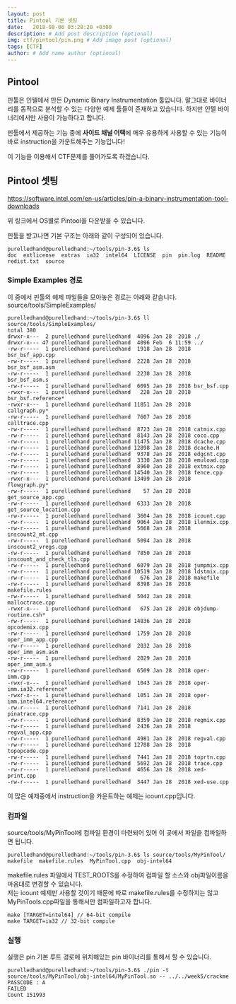 ```yaml
---
layout: post
title: Pintool 기본 셋팅
date:   2018-08-06 03:28:20 +0300
description: # Add post description (optional)
img: ctf/pintool/pin.png # Add image post (optional)
tags: [CTF]
author: # Add name author (optional)
---
```

## Pintool

핀툴은 인텔에서 만든 Dynamic Binary Instrumentation 툴입니다. 말그대로 바이너리를 동적으로 분석할 수 있는 다양한 예제 툴들이 존재하고 있습니다. 하지만 인텔 바이너리에서만 사용이 가능하다고 합니다.

핀툴에서 제공하는 기능 중에 **사이드 채널 어택**에 매우 유용하게 사용할 수 있는 기능이 바로 instruction을 카운트해주는 기능입니다!

이 기능을 이용해서 CTF문제를 풀어가도록 하겠습니다.

## Pintool 셋팅

https://software.intel.com/en-us/articles/pin-a-binary-instrumentation-tool-downloads

위 링크에서 OS별로 Pintool을 다운받을 수 있습니다.

핀툴을 받고나면 기본 구조는 아래와 같이 구성되어 있습니다.
 
    purelledhand@purelledhand:~/tools/pin-3.6$ ls
    doc  extlicense  extras  ia32  intel64  LICENSE  pin  pin.log  README  redist.txt  source

### Simple Examples 경로

이 중에서 핀툴의 예제 파일들을 모아놓은 경로는 아래와 같습니다.<br>
source/tools/SimpleExamples/

    purelledhand@purelledhand:~/tools/pin-3.6$ ll source/tools/SimpleExamples/
    total 380
    drwxr-x---  2 purelledhand purelledhand  4096 Jan 28  2018 ./
    drwxr-x--- 47 purelledhand purelledhand  4096 Feb  6 11:59 ../
    -rw-r-----  1 purelledhand purelledhand  1918 Jan 28  2018 bsr_bsf_app.cpp
    -rw-r-----  1 purelledhand purelledhand  2228 Jan 28  2018 bsr_bsf_asm.asm
    -rw-r-----  1 purelledhand purelledhand  2230 Jan 28  2018 bsr_bsf_asm.s
    -rw-r-----  1 purelledhand purelledhand  6095 Jan 28  2018 bsr_bsf.cpp
    -rwxr-x---  1 purelledhand purelledhand   228 Jan 28  2018 bsr_bsf.reference*
    -rwxr-x---  1 purelledhand purelledhand 11851 Jan 28  2018 callgraph.py*
    -rw-r-----  1 purelledhand purelledhand  7607 Jan 28  2018 calltrace.cpp
    -rw-r-----  1 purelledhand purelledhand  8723 Jan 28  2018 catmix.cpp
    -rw-r-----  1 purelledhand purelledhand  8143 Jan 28  2018 coco.cpp
    -rw-r-----  1 purelledhand purelledhand 11475 Jan 28  2018 dcache.cpp
    -rw-r-----  1 purelledhand purelledhand 12898 Jan 28  2018 dcache.H
    -rw-r-----  1 purelledhand purelledhand  9378 Jan 28  2018 edgcnt.cpp
    -rw-r-----  1 purelledhand purelledhand  3330 Jan 28  2018 emuload.cpp
    -rw-r-----  1 purelledhand purelledhand  8960 Jan 28  2018 extmix.cpp
    -rw-r-----  1 purelledhand purelledhand 14540 Jan 28  2018 fence.cpp
    -rwxr-x---  1 purelledhand purelledhand 13499 Jan 28  2018 flowgraph.py*
    -rw-r-----  1 purelledhand purelledhand    57 Jan 28  2018 get_source_app.cpp
    -rw-r-----  1 purelledhand purelledhand  6333 Jan 28  2018 get_source_location.cpp
    -rw-r-----  1 purelledhand purelledhand  3604 Jan 28  2018 icount.cpp
    -rw-r-----  1 purelledhand purelledhand  9064 Jan 28  2018 ilenmix.cpp
    -rw-r-----  1 purelledhand purelledhand  5668 Jan 28  2018 inscount2_mt.cpp
    -rw-r-----  1 purelledhand purelledhand  5094 Jan 28  2018 inscount2_vregs.cpp
    -rw-r-----  1 purelledhand purelledhand  7850 Jan 28  2018 inscount_and_check_tls.cpp
    -rw-r-----  1 purelledhand purelledhand  6079 Jan 28  2018 jumpmix.cpp
    -rw-r-----  1 purelledhand purelledhand 10519 Jan 28  2018 ldstmix.cpp
    -rw-r-----  1 purelledhand purelledhand   676 Jan 28  2018 makefile
    -rw-r-----  1 purelledhand purelledhand  8398 Jan 28  2018 makefile.rules
    -rw-r-----  1 purelledhand purelledhand  5042 Jan 28  2018 malloctrace.cpp
    -rwxr-x---  1 purelledhand purelledhand   675 Jan 28  2018 objdump-routine.csh*
    -rw-r-----  1 purelledhand purelledhand 14836 Jan 28  2018 opcodemix.cpp
    -rw-r-----  1 purelledhand purelledhand  1759 Jan 28  2018 oper_imm_app.cpp
    -rw-r-----  1 purelledhand purelledhand  2032 Jan 28  2018 oper_imm_asm.asm
    -rw-r-----  1 purelledhand purelledhand  2029 Jan 28  2018 oper_imm_asm.s
    -rw-r-----  1 purelledhand purelledhand  6509 Jan 28  2018 oper-imm.cpp
    -rwxr-x---  1 purelledhand purelledhand  1043 Jan 28  2018 oper-imm.ia32.reference*
    -rwxr-x---  1 purelledhand purelledhand  1051 Jan 28  2018 oper-imm.intel64.reference*
    -rw-r-----  1 purelledhand purelledhand  7141 Jan 28  2018 pinatrace.cpp
    -rw-r-----  1 purelledhand purelledhand  8359 Jan 28  2018 regmix.cpp
    -rw-r-----  1 purelledhand purelledhand  2436 Jan 28  2018 regval_app.cpp
    -rw-r-----  1 purelledhand purelledhand  4981 Jan 28  2018 regval.cpp
    -rw-r-----  1 purelledhand purelledhand 12788 Jan 28  2018 topopcode.cpp
    -rw-r-----  1 purelledhand purelledhand  7441 Jan 28  2018 toprtn.cpp
    -rw-r-----  1 purelledhand purelledhand  5692 Jan 28  2018 trace.cpp
    -rw-r-----  1 purelledhand purelledhand  4656 Jan 28  2018 xed-print.cpp
    -rw-r-----  1 purelledhand purelledhand  3447 Jan 28  2018 xed-use.cpp

  이 많은 예제중에서 instruction을 카운트하는 예제는 icount.cpp입니다.

### 컴파일

source/tools/MyPinTool에 컴파일 환경이 마련되어 있어 이 곳에서 파일을 컴파일하면 됩니다.

    purelledhand@purelledhand:~/tools/pin-3.6$ ls source/tools/MyPinTool/
    makefile  makefile.rules  MyPinTool.cpp  obj-intel64

makefile.rules 파일에서 TEST_ROOTS를 수정하여 컴파일 할 소스와 obj파일이름을 마음대로 변경할 수 있습니다.
<br>저는 icount 예제만 사용할 것이기 때문에 따로 makefile.rules를 수정하지는 않고 MyPinTools.cpp파일을 통해서만 컴파일하고자 합니다.

    make [TARGET=intel64] // 64-bit compile
    make TARGET=ia32 // 32-bit compile

### 실행

실행은 pin 기본 루트 경로에 위치해있는 pin 바이너리를 통해서 할 수 있습니다.

    purelledhand@purelledhand:~/tools/pin-3.6$ ./pin -t source/tools/MyPinTool/obj-intel64/MyPinTool.so -- ../../week5/crackme
    PASSCODE : A
    FAILED
    Count 151993


